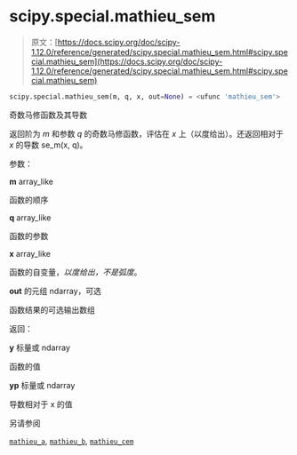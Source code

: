 # scipy.special.mathieu_sem

> 原文：[https://docs.scipy.org/doc/scipy-1.12.0/reference/generated/scipy.special.mathieu_sem.html#scipy.special.mathieu_sem](https://docs.scipy.org/doc/scipy-1.12.0/reference/generated/scipy.special.mathieu_sem.html#scipy.special.mathieu_sem)

```py
scipy.special.mathieu_sem(m, q, x, out=None) = <ufunc 'mathieu_sem'>
```

奇数马修函数及其导数

返回阶为 *m* 和参数 *q* 的奇数马修函数，评估在 *x* 上（以度给出）。还返回相对于 *x* 的导数 se_m(x, q)。

参数：

**m** array_like

函数的顺序

**q** array_like

函数的参数

**x** array_like

函数的自变量，*以度给出，不是弧度*。

**out** 的元组 ndarray，可选

函数结果的可选输出数组

返回：

**y** 标量或 ndarray

函数的值

**yp** 标量或 ndarray

导数相对于 x 的值

另请参阅

[`mathieu_a`](scipy.special.mathieu_a.html#scipy.special.mathieu_a "scipy.special.mathieu_a"), [`mathieu_b`](scipy.special.mathieu_b.html#scipy.special.mathieu_b "scipy.special.mathieu_b"), [`mathieu_cem`](scipy.special.mathieu_cem.html#scipy.special.mathieu_cem "scipy.special.mathieu_cem")
